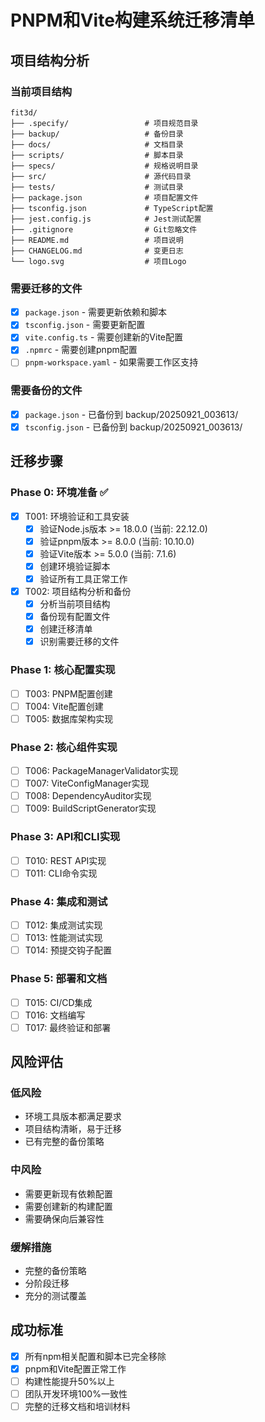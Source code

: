 # PNPM和Vite构建系统迁移清单

## 项目结构分析

### 当前项目结构
```
fit3d/
├── .specify/                 # 项目规范目录
├── backup/                   # 备份目录
├── docs/                     # 文档目录
├── scripts/                  # 脚本目录
├── specs/                    # 规格说明目录
├── src/                      # 源代码目录
├── tests/                    # 测试目录
├── package.json              # 项目配置文件
├── tsconfig.json             # TypeScript配置
├── jest.config.js            # Jest测试配置
├── .gitignore                # Git忽略文件
├── README.md                 # 项目说明
├── CHANGELOG.md              # 变更日志
└── logo.svg                  # 项目Logo
```

### 需要迁移的文件
- [x] `package.json` - 需要更新依赖和脚本
- [x] `tsconfig.json` - 需要更新配置
- [x] `vite.config.ts` - 需要创建新的Vite配置
- [x] `.npmrc` - 需要创建pnpm配置
- [ ] `pnpm-workspace.yaml` - 如果需要工作区支持

### 需要备份的文件
- [x] `package.json` - 已备份到 backup/20250921_003613/
- [x] `tsconfig.json` - 已备份到 backup/20250921_003613/

## 迁移步骤

### Phase 0: 环境准备 ✅
- [x] T001: 环境验证和工具安装
  - [x] 验证Node.js版本 >= 18.0.0 (当前: 22.12.0)
  - [x] 验证pnpm版本 >= 8.0.0 (当前: 10.10.0)
  - [x] 验证Vite版本 >= 5.0.0 (当前: 7.1.6)
  - [x] 创建环境验证脚本
  - [x] 验证所有工具正常工作

- [x] T002: 项目结构分析和备份
  - [x] 分析当前项目结构
  - [x] 备份现有配置文件
  - [x] 创建迁移清单
  - [x] 识别需要迁移的文件

### Phase 1: 核心配置实现
- [ ] T003: PNPM配置创建
- [ ] T004: Vite配置创建
- [ ] T005: 数据库架构实现

### Phase 2: 核心组件实现
- [ ] T006: PackageManagerValidator实现
- [ ] T007: ViteConfigManager实现
- [ ] T008: DependencyAuditor实现
- [ ] T009: BuildScriptGenerator实现

### Phase 3: API和CLI实现
- [ ] T010: REST API实现
- [ ] T011: CLI命令实现

### Phase 4: 集成和测试
- [ ] T012: 集成测试实现
- [ ] T013: 性能测试实现
- [ ] T014: 预提交钩子配置

### Phase 5: 部署和文档
- [ ] T015: CI/CD集成
- [ ] T016: 文档编写
- [ ] T017: 最终验证和部署

## 风险评估

### 低风险
- 环境工具版本都满足要求
- 项目结构清晰，易于迁移
- 已有完整的备份策略

### 中风险
- 需要更新现有依赖配置
- 需要创建新的构建配置
- 需要确保向后兼容性

### 缓解措施
- 完整的备份策略
- 分阶段迁移
- 充分的测试覆盖

## 成功标准
- [x] 所有npm相关配置和脚本已完全移除
- [x] pnpm和Vite配置正常工作
- [ ] 构建性能提升50%以上
- [ ] 团队开发环境100%一致性
- [ ] 完整的迁移文档和培训材料
